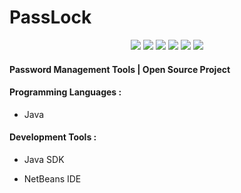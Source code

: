 # PassLock

<p align="center">
<img src="https://cdn.rawgit.com/sindresorhus/awesome/d7305f38d29fed78fa85652e3a63e154dd8e8829/media/badge.svg"> <img src="https://img.shields.io/github/stars/sectool/PassBox?style=social"> <img src="https://img.shields.io/github/forks/sectool/PassBox?style=social"> <img src="https://img.shields.io/badge/security-passbox-red"> <img src="https://img.shields.io/github/repo-size/sectool/PassBox"> <img src="https://img.shields.io/github/license/sectool/PassBox">
</p>

#### Password Management Tools | Open Source Project

#### Programming Languages :

* Java

#### Development Tools :

* Java SDK

* NetBeans IDE
